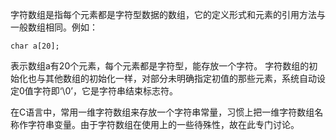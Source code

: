 字符数组是指每个元素都是字符型数据的数组，它的定义形式和元素的引用方法与一般数组相同。例如：
```  
char a[20];
```
表示数组a有20个元素，每个元素都是字符型，能存放一个字符。
字符数组的初始化也与其他数组的初始化一样，对部分未明确指定初值的那些元素，系统自动设定0值字符即‘\0’，它是字符串结束标志符。

在C语言中，常用一维字符数组来存放一个字符串常量，习惯上把一维字符数组名称作字符串变量。由于字符数组在使用上的一些待殊性，故在此专门讨论。
